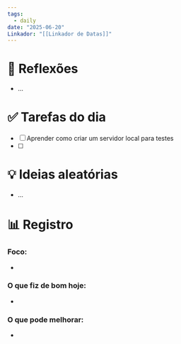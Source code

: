 ```yaml
---
tags:
  - daily
date: "2025-06-20"
Linkador: "[[Linkador de Datas]]"
---
```


# 🧠 Reflexões
- ...

# ✅ Tarefas do dia
- [ ] Aprender como criar um servidor local para testes
- [ ] 

# 💡 Ideias aleatórias
- ...

# 📊 Registro

### Foco:
- 

### O que fiz de bom hoje:
- 

### O que pode melhorar:
- 